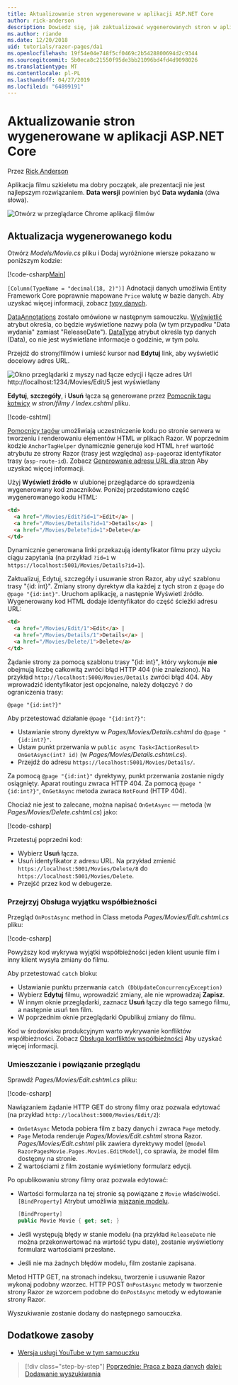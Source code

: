```yaml
---
title: Aktualizowanie stron wygenerowane w aplikacji ASP.NET Core
author: rick-anderson
description: Dowiedz się, jak zaktualizować wygenerowanych stron w aplikacji ASP.NET Core.
ms.author: riande
ms.date: 12/20/2018
uid: tutorials/razor-pages/da1
ms.openlocfilehash: 19f54e04e748f5cf0469c2b5428800694d2c9344
ms.sourcegitcommit: 5b0eca8c21550f95de3bb21096bd4fd4d9098026
ms.translationtype: MT
ms.contentlocale: pl-PL
ms.lasthandoff: 04/27/2019
ms.locfileid: "64899191"
---
```

# <a name="update-the-generated-pages-in-an-aspnet-core-app"></a>Aktualizowanie stron wygenerowane w aplikacji ASP.NET Core

Przez [Rick Anderson](https://twitter.com/RickAndMSFT)

Aplikacja filmu szkieletu ma dobry początek, ale prezentacji nie jest najlepszym rozwiązaniem. **Data wersji** powinien być **Data wydania** (dwa słowa).

![Otwórz w przeglądarce Chrome aplikacji filmów](sql/_static/m55.png)

## <a name="update-the-generated-code"></a>Aktualizacja wygenerowanego kodu

Otwórz *Models/Movie.cs* pliku i Dodaj wyróżnione wiersze pokazano w poniższym kodzie:

[!code-csharp[Main](~/tutorials/razor-pages/razor-pages-start/sample/RazorPagesMovie22/Models/MovieDateFixed.cs?name=snippet_1&highlight=12,17)]

`[Column(TypeName = "decimal(18, 2)")]` Adnotacji danych umożliwia Entity Framework Core poprawnie mapowane `Price` walutę w bazie danych. Aby uzyskać więcej informacji, zobacz [typy danych](/ef/core/modeling/relational/data-types).

[DataAnnotations](/aspnet/mvc/overview/older-versions/mvc-music-store/mvc-music-store-part-6) zostało omówione w następnym samouczku. [Wyświetlić](/dotnet/api/microsoft.aspnetcore.mvc.modelbinding.metadata.displaymetadata) atrybut określa, co będzie wyświetlone nazwy pola (w tym przypadku "Data wydania" zamiast "ReleaseDate"). [DataType](/dotnet/api/microsoft.aspnetcore.mvc.dataannotations.internal.datatypeattributeadapter) atrybut określa typ danych (Data), co nie jest wyświetlane informacje o godzinie, w tym polu.

Przejdź do strony/filmów i umieść kursor nad **Edytuj** link, aby wyświetlić docelowy adres URL.

![Okno przeglądarki z myszy nad łącze edycji i łącze adres Url http://localhost:1234/Movies/Edit/5 jest wyświetlany](~/tutorials/razor-pages/da1/edit7.png)

**Edytuj**, **szczegóły**, i **Usuń** łącza są generowane przez [Pomocnik tagu kotwicy](xref:mvc/views/tag-helpers/builtin-th/anchor-tag-helper) w *stron/filmy / Index.cshtml* pliku.

[!code-cshtml[](~/tutorials/razor-pages/razor-pages-start/snapshot_sample/RazorPagesMovie/Pages/Movies/Index.cshtml?highlight=16-18&range=32-)]

[Pomocnicy tagów](xref:mvc/views/tag-helpers/intro) umożliwiają uczestniczenie kodu po stronie serwera w tworzeniu i renderowaniu elementów HTML w plikach Razor. W poprzednim kodzie `AnchorTagHelper` dynamicznie generuje kod HTML `href` wartość atrybutu ze strony Razor (trasy jest względna) `asp-page`oraz identyfikator trasy (`asp-route-id`). Zobacz [Generowanie adresu URL dla stron](xref:razor-pages/index#url-generation-for-pages) Aby uzyskać więcej informacji.

Użyj **Wyświetl źródło** w ulubionej przeglądarce do sprawdzenia wygenerowany kod znaczników. Poniżej przedstawiono część wygenerowanego kodu HTML:

```html
<td>
  <a href="/Movies/Edit?id=1">Edit</a> |
  <a href="/Movies/Details?id=1">Details</a> |
  <a href="/Movies/Delete?id=1">Delete</a>
</td>
```

Dynamicznie generowana linki przekazują identyfikator filmu przy użyciu ciągu zapytania (na przykład `?id=1` w `https://localhost:5001/Movies/Details?id=1`).

Zaktualizuj, Edytuj, szczegóły i usuwanie stron Razor, aby użyć szablonu trasy "{id: int}". Zmiany strony dyrektyw dla każdej z tych stron z `@page` do `@page "{id:int}"`. Uruchom aplikację, a następnie Wyświetl źródło. Wygenerowany kod HTML dodaje identyfikator do część ścieżki adresu URL:

```html
<td>
  <a href="/Movies/Edit/1">Edit</a> |
  <a href="/Movies/Details/1">Details</a> |
  <a href="/Movies/Delete/1">Delete</a>
</td>
```

Żądanie strony za pomocą szablonu trasy "{id: int}", który wykonuje **nie** obejmują liczbę całkowitą zwróci błąd HTTP 404 (nie znaleziono). Na przykład `http://localhost:5000/Movies/Details` zwróci błąd 404. Aby wprowadzić identyfikator jest opcjonalne, należy dołączyć `?` do ograniczenia trasy:

 ```cshtml
@page "{id:int?}"
```

Aby przetestować działanie `@page "{id:int?}"`:

* Ustawianie strony dyrektyw w *Pages/Movies/Details.cshtml* do `@page "{id:int?}"`.
* Ustaw punkt przerwania w `public async Task<IActionResult> OnGetAsync(int? id)` (w *Pages/Movies/Details.cshtml.cs*).
* Przejdź do adresu `https://localhost:5001/Movies/Details/`.

Za pomocą `@page "{id:int}"` dyrektywy, punkt przerwania zostanie nigdy osiągnięty. Aparat routingu zwraca HTTP 404. Za pomocą `@page "{id:int?}"`, `OnGetAsync` metoda zwraca `NotFound` (HTTP 404).

Chociaż nie jest to zalecane, można napisać `OnGetAsync` — metoda (w *Pages/Movies/Delete.cshtml.cs*) jako:

[!code-csharp[](~/tutorials/razor-pages/razor-pages-start/sample/RazorPagesMovie22/Pages/Movies/Delete.cshtml.cs?name=snippet)]

Przetestuj poprzedni kod:

* Wybierz **Usuń** łącza.
* Usuń identyfikator z adresu URL. Na przykład zmienić `https://localhost:5001/Movies/Delete/8` do `https://localhost:5001/Movies/Delete`.
* Przejść przez kod w debugerze.

### <a name="review-concurrency-exception-handling"></a>Przejrzyj Obsługa wyjątku współbieżności

Przegląd `OnPostAsync` method in Class metoda *Pages/Movies/Edit.cshtml.cs* pliku:

[!code-csharp[](~/tutorials/razor-pages/razor-pages-start/sample/RazorPagesMovie22/Pages/Movies/Edit.cshtml.cs?name=snippet)]

Powyższy kod wykrywa wyjątki współbieżności jeden klient usunie film i inny klient wysyła zmiany do filmu.

Aby przetestować `catch` bloku:

* Ustawianie punktu przerwania `catch (DbUpdateConcurrencyException)`
* Wybierz **Edytuj** filmu, wprowadzić zmiany, ale nie wprowadzaj **Zapisz**.
* W innym oknie przeglądarki, zaznacz **Usuń** łączy dla tego samego filmu, a następnie usuń ten film.
* W poprzednim oknie przeglądarki Opublikuj zmiany do filmu.

Kod w środowisku produkcyjnym warto wykrywanie konfliktów współbieżności. Zobacz [Obsługa konfliktów współbieżności](xref:data/ef-rp/concurrency) Aby uzyskać więcej informacji.

### <a name="posting-and-binding-review"></a>Umieszczanie i powiązanie przeglądu

Sprawdź *Pages/Movies/Edit.cshtml.cs* pliku:

[!code-csharp[](~/tutorials/razor-pages/razor-pages-start/snapshot_sample/RazorPagesMovie/Pages/Movies/Edit21.cshtml.cs?name=snippet2)]

Nawiązaniem żądanie HTTP GET do strony filmy oraz pozwala edytować (na przykład `http://localhost:5000/Movies/Edit/2`):

* `OnGetAsync` Metoda pobiera film z bazy danych i zwraca `Page` metody. 
* `Page` Metoda renderuje *Pages/Movies/Edit.cshtml* strona Razor. *Pages/Movies/Edit.cshtml* plik zawiera dyrektywy model (`@model RazorPagesMovie.Pages.Movies.EditModel`), co sprawia, że model film dostępny na stronie.
* Z wartościami z film zostanie wyświetlony formularz edycji.

Po opublikowaniu strony filmy oraz pozwala edytować:

* Wartości formularza na tej stronie są powiązane z `Movie` właściwości. `[BindProperty]` Atrybut umożliwia [wiązanie modelu](xref:mvc/models/model-binding).

  ```csharp
  [BindProperty]
  public Movie Movie { get; set; }
  ```

* Jeśli występują błędy w stanie modelu (na przykład `ReleaseDate` nie można przekonwertować na wartość typu date), zostanie wyświetlony formularz wartościami przesłane.
* Jeśli nie ma żadnych błędów modelu, film zostanie zapisana.

Metod HTTP GET, na stronach indeksu, tworzenie i usuwanie Razor wykonaj podobny wzorzec. HTTP POST `OnPostAsync` metody w tworzenie strony Razor ze wzorcem podobne do `OnPostAsync` metody w edytowanie strony Razor.

Wyszukiwanie zostanie dodany do następnego samouczka.

## <a name="additional-resources"></a>Dodatkowe zasoby

* [Wersja usługi YouTube w tym samouczku](https://youtu.be/yLnnleREMtQ)

> [!div class="step-by-step"]
> [Poprzednie: Praca z bazą danych](xref:tutorials/razor-pages/sql)
> [dalej: Dodawanie wyszukiwania](xref:tutorials/razor-pages/search)
